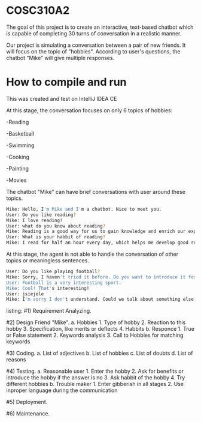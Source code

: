# COSC310A2

The goal of this project is to create an interactive, text-based chatbot which is capable of completing 30 turns of conversation in a realistic manner.

Our project is simulating a conversation between a pair of new friends. It will focus on the topic of "hobbies". According to user's questions, the chatbot "Mike" will give multiple responses.

# How to compile and run
This was created and test on IntelliJ IDEA CE

At this stage, the conversation focuses on only 6 topics of hobbies:

-Reading

-Basketball

-Swimming

-Cooking

-Painting

-Movies


The chatbot "Mike" can have brief conversations with user around these topics.

```bash
Mike: Hello, I'm Mike and I'm a chatbot. Nice to meet you.
User: Do you like reading?
Mike: I love reading!
User: what do you know about reading?
Mike: Reading is a good way for us to gain knowledge and enrich our experience.
User: What is your habbit of reading?
Mike: I read for half an hour every day, which helps me develop good reading habits.
```

At this stage, the agent is not able to handle the conversation of other topics or meaningless sentences.

```bash
User: Do you like playing football?
Mike: Sorry, I haven't tried it before. Do you want to introduce it for me?
User: Football is a very interesting sport.
Mike: Cool! That's interesting!
User: jsiejele
Mike: I'm sorry I don't understand. Could we talk about something else?
```

listing:
#1) Requirement Analyzing.

#2) Design Friend "Mike".
  a. Hobbies
    1. Type of hobby
    2. Reaction to this hobby
    3. Specification, like merits or deflects
    4. Habbits
  b. Responce
    1. True or False statement
    2. Keywords analysis
    3. Call to Hobbies for matching keywords
    
#3) Coding.
  a. List of adjectives
  b. List of hobbies
  c. List of doubts
  d. List of reasons
  
#4) Testing.
  a. Reasonable user
    1. Enter the hobby
    2. Ask for benefits or introduce the hobby if the answer is no
    3. Ask habbit of the hobby
    4. Try different hobbies
  b. Trouble maker
    1. Enter gibberish in all stages
    2. Use inproper language during the communication
    
#5) Deployment.

#6) Maintenance.
